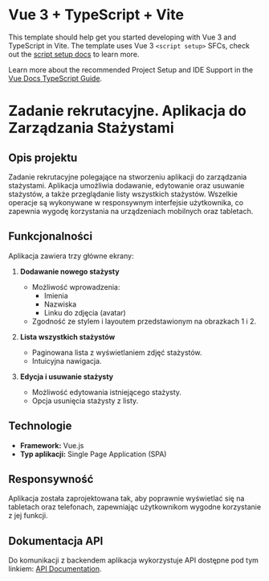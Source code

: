 # Vue 3 + TypeScript + Vite

This template should help get you started developing with Vue 3 and TypeScript in Vite. The template uses Vue 3 `<script setup>` SFCs, check out the [script setup docs](https://v3.vuejs.org/api/sfc-script-setup.html#sfc-script-setup) to learn more.

Learn more about the recommended Project Setup and IDE Support in the [Vue Docs TypeScript Guide](https://vuejs.org/guide/typescript/overview.html#project-setup).

# Zadanie rekrutacyjne. Aplikacja do Zarządzania Stażystami

## Opis projektu

Zadanie rekrutacyjne polegające na stworzeniu aplikacji do zarządzania stażystami. Aplikacja umożliwia dodawanie, edytowanie oraz usuwanie stażystów, a także przeglądanie listy wszystkich stażystów. Wszelkie operacje są wykonywane w responsywnym interfejsie użytkownika, co zapewnia wygodę korzystania na urządzeniach mobilnych oraz tabletach.

## Funkcjonalności

Aplikacja zawiera trzy główne ekrany:

1. **Dodawanie nowego stażysty**
   - Możliwość wprowadzenia:
     - Imienia
     - Nazwiska
     - Linku do zdjęcia (avatar)
   - Zgodność ze stylem i layoutem przedstawionym na obrazkach 1 i 2.

2. **Lista wszystkich stażystów**
   - Paginowana lista z wyświetlaniem zdjęć stażystów.
   - Intuicyjna nawigacja.

3. **Edycja i usuwanie stażysty**
   - Możliwość edytowania istniejącego stażysty.
   - Opcja usunięcia stażysty z listy.

## Technologie

- **Framework:** Vue.js
- **Typ aplikacji:** Single Page Application (SPA)

## Responsywność

Aplikacja została zaprojektowana tak, aby poprawnie wyświetlać się na tabletach oraz telefonach, zapewniając użytkownikom wygodne korzystanie z jej funkcji.

## Dokumentacja API

Do komunikacji z backendem aplikacja wykorzystuje API dostępne pod tym linkiem: [API Documentation](https://reqres.in/).
